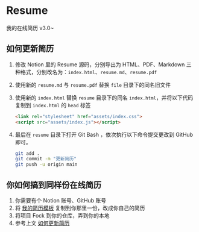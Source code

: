 # Resume

我的在线简历 v3.0~

## 如何更新简历

1. 修改 Notion 里的 Resume 源码，分别导出为 HTML、PDF、Markdown 三种格式，分别改名为：`index.html`、`resume.md`、`resume.pdf`
2. 使用新的 `resume.md` 与 `resume.pdf` 替换 `file` 目录下的同名旧文件
3. 使用新的 `index.html` 替换 `resume` 目录下的同名 `index.html`，并将以下代码复制到 `index.html` 的 `head` 标签
   ```html
   <link rel="stylesheet" href="assets/index.css">
   <script src="assets/index.js"></script>
   ```

4. 最后在 `resume` 目录下打开 Git Bash ，依次执行以下命令提交更改到 GitHub 即可。

   ```bash
   git add .
   git commit -m "更新简历"
   git push -u origin main
   ```


## 你如何搞到同样份在线简历
1. 你需要有个 Notion 账号、GitHub 账号
2. 将 [我的简历模板](https://ikangjia.notion.site/b3929c5e213943958a92d1a39c6ca041) 复制到你那里一份，改成你自己的简历
3. 将项目 Fock 到你的仓库，弄到你的本地
4. 参考上文 <a href="#如何更新简历">如何更新简历</span>